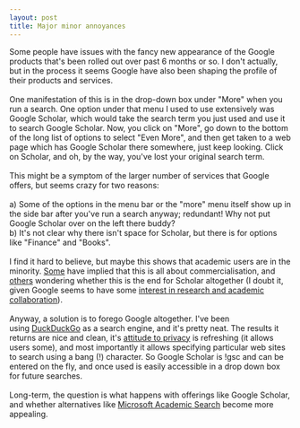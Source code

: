 ```yaml
---
layout: post
title: Major minor annoyances
---
```


Some people have issues with the fancy new appearance of the Google
products that's been rolled out over past 6 months or so. I don't
actually, but in the process it seems Google have also been shaping the
profile of their products and services.\
 \
 One manifestation of this is in the drop-down box under "More" when you
run a search. One option under that menu I used to use extensively was
Google Scholar, which would take the search term you just used and use
it to search Google Scholar. Now, you click on "More", go down to the
bottom of the long list of options to select "Even More", and then get
taken to a web page which has Google Scholar there somewhere, just keep
looking. Click on Scholar, and oh, by the way, you've lost your original
search term.\
 \
 This might be a symptom of the larger number of services that Google
offers, but seems crazy for two reasons:\
 \
 a) Some of the options in the menu bar or the "more" menu itself show
up in the side bar after you've run a search anyway; redundant! Why not
put Google Scholar over on the left there buddy?\
 b) It's not clear why there isn't space for Scholar, but there is for
options like "Finance" and "Books".\
 \
 I find it hard to believe, but maybe this shows that academic users are
in the minority.
[Some](http://www.roughtype.com/archives/2012/03/bring_back_goog.php)
have implied that this is all about commercialisation, and
[others](http://www.searchengineshowdown.com/blog/2012/02/google_bar_goes_back_to_top_.shtml)
wondering whether this is the end for Scholar altogether (I doubt it,
given Google seems to have some [interest in research and academic
collaboration](http://research.google.com/)).\
 \
 Anyway, a solution is to forego Google altogether. I've been
using [DuckDuckGo](https://duckduckgo.com/) as a search engine, and it's
pretty neat. The results it returns are nice and clean, it's [attitude
to privacy](https://duckduckgo.com/privacy.html) is refreshing (it
allows users some), and most importantly it allows specifying particular
web sites to search using a bang (!) character. So Google Scholar is
!gsc and can be entered on the fly, and once used is easily accessible
in a drop down box for future searches.\
 \
 Long-term, the question is what happens with offerings like Google
Scholar, and whether alternatives like [Microsoft Academic
Search](http://academic.research.microsoft.com/) become more appealing.
